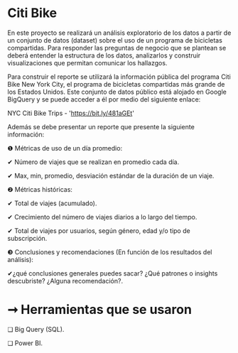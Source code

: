# Citi Bike

En este proyecto se realizará un análisis exploratorio de los datos a partir de un conjunto de datos (dataset) sobre el uso de un programa de bicicletas compartidas. Para responder las preguntas de negocio que se plantean se deberá entender la estructura de los datos, analizarlos y construir visualizaciones que permitan comunicar los hallazgos.

Para construir el reporte se utilizará la información pública del programa Citi Bike New York City, el programa de bicicletas compartidas más grande de los Estados Unidos. Este conjunto de datos público está alojado en Google BigQuery y se puede acceder a él por medio del siguiente enlace: 

NYC Citi Bike Trips - 'https://bit.ly/481aGEt' 

Además se debe presentar un reporte que presente la siguiente información:

❶ Métricas de uso de un día promedio: 

  ✔ Número de viajes que se realizan en promedio cada día.
  
  ✔ Max, min, promedio, desviación estándar de la duración de un viaje.

❷ Métricas históricas: 

  ✔ Total de viajes (acumulado).
  
  ✔ Crecimiento del número de viajes diarios a lo largo del tiempo.
  
  ✔ Total de viajes por usuarios, según género, edad y/o tipo de subscripción.

❸ Conclusiones y recomendaciones (En función de los resultados del análisis):

  ✔¿qué conclusiones generales puedes sacar? ¿Qué patrones o insights descubriste? ¿Alguna recomendación?.

# ➞ Herramientas que se usaron

❏ Big Query (SQL).

❏ Power BI. 


 
